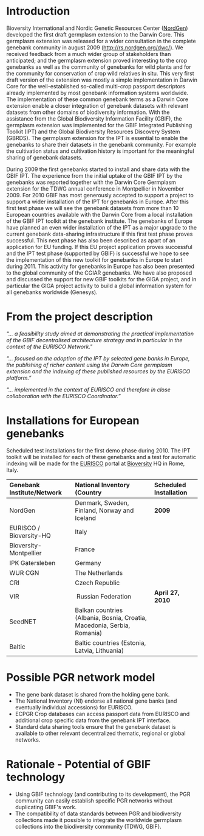 # Introduction #

Bioversity International and Nordic Genetic Resources Center ([NordGen](http://www.nordgen.org/)) developed the first draft germplasm extension to the Darwin Core. This germplasm extension was released for a wider consultation in the complete genebank community in august 2009 (http://rs.nordgen.org/dwc/). We received feedback from a much wider group of stakeholders than anticipated; and the germplasm extension proved interesting to the crop genebanks as well as the community of genebanks for wild plants and for the community for conservation of crop wild relatives in situ. This very first draft version of the extension was mostly a simple implementation in Darwin Core for the well-established so-called multi-crop passport descriptors already implemented by most genebank information systems worldwide. The implementation of these common genebank terms as a Darwin Core extension enable a closer integration of genebank datasets with relevant datasets from other domains of biodiversity information. With the assistance from the Global Biodiversity Information Facility (GBIF), the germplasm extension was implemented for the GBIF Integrated Publishing Toolkit (IPT) and the Global Biodiversity Resources Discovery System (GBRDS). The germplasm extension for the IPT is essential to enable the genebanks to share their datasets in the genebank community. For example the cultivation status and cultivation history is important for the meaningful sharing of genebank datasets.

During 2009 the first genebanks started to install and share data with the GBIF IPT. The experience from the initial uptake of the GBIF IPT by the genebanks was reported together with the Darwin Core Germplasm extension for the TDWG annual conference in Montpellier in November 2009. For 2010 GBIF has most generously accepted to support a project to support a wider installation of the IPT for genebanks in Europe. After this first test phase we will see the genebank datasets from more than 10 European countries available with the Darwin Core from a local installation of the GBIF IPT toolkit at the genebank institute. The genebanks of Europe have planned an even wider installation of the IPT as a major upgrade to the current genebank data-sharing infrastructure if this first test phase proves successful. This next phase has also been described as apart of an application for EU funding. If this EU project application proves successful and the IPT test phase (supported by GBIF) is successful we hope to see the implementation of this new toolkit for genebanks in Europe to start during 2011. This activity for genebanks in Europe has also been presented to the global community of the CGIAR genebanks. We have also proposed and discussed the support for new GBIF toolkits for the GIGA project, and in particular the GIGA project activity to build a global information system for all genebanks worldwide (Genesys).

# From the project description #

_“... a feasibility study aimed at demonstrating the practical implementation of the GBIF decentralised architecture strategy and in particular in the context of the EURISCO Network."_

_“... focused on the adoption of the IPT by selected gene banks in Europe, the publishing of richer content using the Darwin Core germplasm extension and the indexing of these published resources by the EURISCO platform.”_

_“... implemented in the context of EURISCO and therefore in close collaboration with the EURISCO Coordinator.”_


# Installations for European genebanks #

Scheduled test installations for the first demo phase during 2010. The IPT toolkit will be installed for each of these genebanks and a test for automatic indexing will be made for the [EURISCO](http://eurisco.ecpgr.org/home_page/home.php) portal at [Bioversity](http://www.bioversityinternational.org/) HQ in Rome, Italy.

| Genebank Institute/Network | National Inventory (Country | Scheduled Installation |
|:---------------------------|:----------------------------|:-----------------------|
| NordGen                    | Denmark, Sweden, Finland, Norway and Iceland | **2009**               |
| EURISCO / Bioversity-HQ    | Italy                       |
| Bioversity-Montpellier     | France                      |
| IPK Gatersleben            | Germany                     |
| WUR CGN                    | The Netherlands             |
| CRI                        | Czech Republic              |
| VIR                        | Russian Federation         | **April 27, 2010**     |
| SeedNET                    | Balkan countries (Albania, Bosnia, Croatia, Macedonia, Serbia, Romania) |
| Baltic                     | Baltic countries (Estonia, Latvia, Lithuania) |




# Possible PGR network model #

  * The gene bank dataset is shared from the holding gene bank.
  * The National Inventory (NI) endorse all national gene banks (and eventually individual accessions) for EURISCO.
  * ECPGR Crop databases can access passport data from EURISCO and additional crop specific data from the genebank IPT interface.
  * Standard data sharing tools ensure that the genebank dataset is available to other relevant  decentralized thematic, regional or global networks.


# Rationale - Potential of GBIF technology #

  * Using GBIF technology (and contributing to its development), the PGR community can easily establish specific PGR networks without duplicating GBIF's work.
  * The compatibility of data standards between PGR and biodiversity collections made it possible to integrate the worldwide germplasm collections into the biodiversity community (TDWG, GBIF).